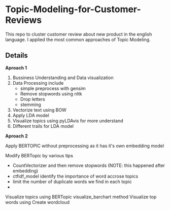 # Topic-Modeling-for-Customer-Reviews
This repo to cluster customer review about new product in the english language. I applied the most common approaches of Topic Modeling.

## Details

**Aproach 1**

1. Bussiness Understanding and Data visualization 
2. Data Processing include
   * simple preprocess with gensim 
   * Remove stopwords using nltk 
   * Drop letters
   * stemming
3. Vectorize text using BOW 
4. Apply LDA model
5. Visualize topics using pyLDAvis for more understand
6. Different trails for LDA model


**Aproach 2**

Apply BERTOPIC without preprocessing as it has it's own embedding model

Modify BERTopic by various tips
  * CountVectorizer and then remove stopwords (NOTE: this happened after embedding)
  * ctfidf_model identify the importance of word accrose topics
  * limit the number of duplicate words we find in each topic
  * 
Visualize topics using BERTopic visualize_barchart method
Visualize top words using Create wordcloud

